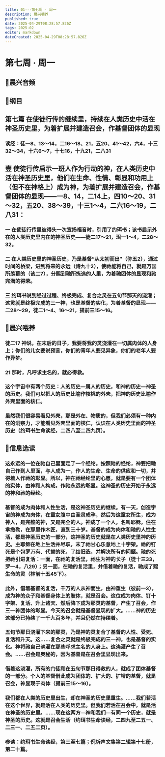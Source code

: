 ```yaml
---
title: 01---第七周 · 周一
description: 晨兴喂养
published: true
date: 2025-04-29T08:28:57.826Z
tags: 2025-02
editor: markdown
dateCreated: 2025-04-29T08:28:57.826Z
---
```


# 第七周 · 周一
## 🎵晨兴音频

## 📖纲目

## 第七篇   在使徒行传的继续里，持续在人类历史中活在神圣历史里，为着扩展并建造召会，作基督团体的显现

### 读经：徒一8、13～14，二16～18、21，五20、41～42，六4，十三32～34，十六6～7，十七16，十九21，二八31

## 壹   使徒行传启示一班人作为行动的神，在人类历史中活在神圣历史里，他们在生命、性情、彰显和功用上（但不在神格上）成为神，为着扩展并建造召会，作基督团体的显现——一8、14，二14上，四10～20、31～32，五20、38～39，十三1～4，二六16～19，二八31：

### 一   在使徒行传里彼得头一次宣扬福音时，引用了约珥书；该书启示外在的人类历史里内在的神圣历史——徒二17～21，珥一1～4，二28～32。

### 二   在人类历史里的神圣历史，乃是基督“从太初而出”（弥五2），通过时间的桥梁，进到将来的永远（诗九十2），使祂能将自己，就是万国所羡慕的（该二7），分赐到祂所拣选的人里，为着祂团体的显现和祂完满的得荣。

### 三   约珥书说到经过过程、终极完成、复合之灵在五旬节那天的浇灌；这灵就是终极完成的三一神，也是基督的实化，为着基督的显现——二28～29，徒二1～4、16～21，提前三15～16。

## 📖晨兴喂养

### 徒二17    神说，在末后的日子，我要将我的灵浇灌在一切属肉体的人身上；你们的儿女要说预言，你们的青年人要见异象，你们的老年人要作异梦。

### 21    那时，凡呼求主名的，就必得救。

### 这个宇宙中有两个历史：人的历史—属人的历史，和神的历史—神圣的历史。我们可以把人的历史比喻作核桃的外壳，把神的历史比喻作外壳里面的核仁。

### 虽然我们很容易看见外壳，那是外在、物质的，但我们必须有一种内在的洞察力，才能看见外壳里面的核仁，认识在人类历史里面的神圣历史（约珥书生命读经，二四八至二四九页）。

## 📖信息选读

### 这永远的一位在祂自己里面定了一个经纶。按照祂的经纶，神要把祂自己作到人里面，与人成为一，作人的生命、生命的供应和一切，并得着人作祂的彰显。所以，神在祂经纶里的心愿，就是要有一个团体的实体，由神和人构成，作祂永远的彰显。这神圣的历史开始于永远的神和祂的经纶。

### 基督的成为肉体和人性生活，是这神圣历史的继续。有一天，创造宇宙的神成为肉体，在童女腹中由圣灵成孕，然后为这童女所生，成为神人，是完整的神，又是完全的人。神成了一个人，名叫耶稣，住在拿撒勒，在那里作木匠，直到三十岁。基督的成为肉体和祂的人性生活，都是神圣历史的一部分，这神圣的历史就是在人类历史里神的历史。主耶稣在地上生活并尽职，末了祂甘心乐意地上十字架。祂的钉死是个包罗万有、代替的死，了结旧造，并解决所有的问题。祂的死把祂引进复活：一面，在祂的复活里，祂生为神的长子（徒十三33，罗一4，八29）；另一面，在祂的复活里，并借着祂的复活，祂成了赐生命的灵（林前十五45下）。

### 此外，借着基督的复活，千万的人从神而生，由神重生（彼前一3），成为神的众子和基督身体上的肢体，就是召会。这位成为肉体、钉十字架、复活、升上诸天、然后降下成为那灵的基督，产生了召会，作三一神团体的彰显。今天的召会就是基督显现的扩大。……神的历史这部分已持续了一千九百多年，并且仍然在持续着。

### 五旬节那日浇灌下来的那灵，乃是神的灵复合了基督的人性、受死、复活和升天。这……复合之灵就是终极完成的三一神，也是基督的实化。神将祂自己浇灌在那些呼求主名的人身上。这浇灌产生了召会。……召会是奥秘的，因为基督是在召会里显现出来。

### 借着这浇灌，所有的门徒和在五旬节那日得救的人，就成了团体基督的一部分。个人的基督借此成为团体的、扩大的、扩增的基督，就是召会，神显现于肉体（提前三15～16）。

### 我们都在人类的历史里出生，却在神圣的历史里重生。……我们若活在这个世界，就是活在人类的历史里。但我们若活在召会中，就是活在神圣的历史里。……现在这两方—神和我们—有同一个历史，就是神圣的历史。这就是召会生活（约珥书生命读经，二四九至二五一、二三一、二五二页）。

### 参读：约珥书生命读经，第三至七篇；倪柝声文集第二辑第十七册，第二十篇。
